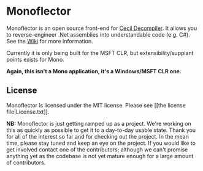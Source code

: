 Monoflector
===========

Monoflector is an open source front-end for [Cecil Decompiler](https://github.com/mono/cecil/tree/master/decompiler). It allows you to reverse-engineer .Net assemblies into understandable code (e.g. C#). See the [Wiki](https://github.com/jcdickinson/Monoflector/wiki) for more information.

Currently it is only being built for the MSFT CLR, but extensibility/supplant points exists for Mono.

**Again, this isn't a Mono application, it's a Windows/MSFT CLR one.**

License
-------

Monoflector is licensed under the MIT license. Please see [[the license file|License.txt]].

**NB:** Monoflector is just getting ramped up as a project. We're working on this as quickly as possible to get it to a day-to-day usable state. Thank you for all of the interest so far and for checking out the project. In the mean time, please stay tuned and keep an eye on the project. If you would like to get involved contact one of the contributors; although we can't promise anything yet as the codebase is not yet mature enough for a large amount of contributors.
